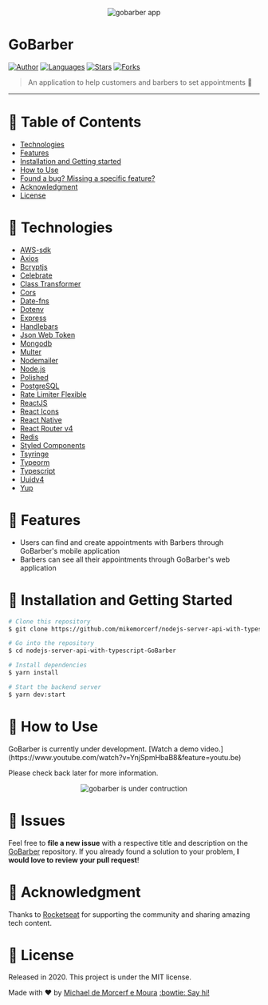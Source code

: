 <p align="center">
   <img alt="gobarber app" src="https://res.cloudinary.com/mikemoura/image/upload/v1592012290/go-barber/Screen_Shot_2020-06-12_at_9.37.31_PM_bgb8in.png"/>
</p>

# GoBarber


[![Author](https://img.shields.io/badge/author-mikemorcerf-EE4D64?style=flat-square)](https://github.com/mikemorcerf)
[![Languages](https://img.shields.io/github/languages/count/mikemorcerf/nodejs-server-api-with-typescript-GoBarber?color=%23EE4D64&style=flat-square)](#)
[![Stars](https://img.shields.io/github/stars/mikemorcerf/nodejs-server-api-with-typescript-GoBarber?color=EE4D64&style=flat-square)](https://github.com/mikemorcerf/nodejs-server-api-with-typescript-GoBarber/stargazers)
[![Forks](https://img.shields.io/github/forks/mikemorcerf/nodejs-server-api-with-typescript-GoBarber?color=%23EE4D64&style=flat-square)](https://github.com/mikemorcerf/nodejs-server-api-with-typescript-GoBarber/network/members)

> An application to help customers and barbers to set appointments :haircut:

---

# :pushpin: Table of Contents

* [Technologies](#wrench-technologies)
* [Features](#rocket-features)
* [Installation and Getting started](#construction_worker-installation-and-getting-started)
* [How to Use](#feet-how-to-use)
* [Found a bug? Missing a specific feature?](#bug-issues)
* [Acknowledgment](#clap-acknowledgment)
* [License](#closed_book-license)


# :wrench: Technologies

*  [AWS-sdk](https://docs.aws.amazon.com/sdk-for-javascript/)
*  [Axios](https://github.com/axios/axios)
*  [Bcryptjs](https://github.com/dcodeIO/bcrypt.js)
*  [Celebrate](https://github.com/arb/celebrate)
*  [Class Transformer](https://github.com/typestack/class-transformer)
*  [Cors](https://developer.mozilla.org/en-US/docs/Web/HTTP/CORS)
*  [Date-fns](https://date-fns.org/)
*  [Dotenv](https://github.com/motdotla/dotenv)
*  [Express](https://expressjs.com/)
*  [Handlebars](https://handlebarsjs.com/)
*  [Json Web Token](https://jwt.io/)
*  [Mongodb](https://www.mongodb.com/)
*  [Multer](https://github.com/expressjs/multer)
*  [Nodemailer](https://nodemailer.com/about/)
*  [Node.js](https://nodejs.org/en/)
*  [Polished](https://polished.js.org/)
*  [PostgreSQL](https://www.postgresql.org/)
*  [Rate Limiter Flexible](https://github.com/animir/node-rate-limiter-flexible/wiki/Overall-example)
*  [ReactJS](https://reactjs.org/)
*  [React Icons](https://react-icons.github.io/react-icons/)
*  [React Native](https://reactnative.dev/)
*  [React Router v4](https://github.com/ReactTraining/react-router)
*  [Redis](https://redis.io/)
*  [Styled Components](https://styled-components.com/docs)
*  [Tsyringe](https://github.com/microsoft/tsyringe)
*  [Typeorm](https://typeorm.io/#/)
*  [Typescript](https://www.typescriptlang.org/)
*  [Uuidv4](https://github.com/uuidjs/uuid)
*  [Yup](https://github.com/jquense/yup)

# :rocket: Features

* Users can find and create appointments with Barbers through GoBarber's mobile application
* Barbers can see all their appointments through GoBarber's web application

# :construction_worker: Installation and Getting Started

```bash
# Clone this repository
$ git clone https://github.com/mikemorcerf/nodejs-server-api-with-typescript-GoBarber.git

# Go into the repository
$ cd nodejs-server-api-with-typescript-GoBarber

# Install dependencies
$ yarn install

# Start the backend server
$ yarn dev:start
```

# :feet: How to Use

<p>GoBarber is currently under development. [Watch a demo video.](https://www.youtube.com/watch?v=YnjSpmHbaB8&feature=youtu.be)</p>
Please check back later for more information.
<p align="center">
   <img alt="gobarber is under contruction" src="https://res.cloudinary.com/mikemoura/image/upload/v1592068093/under_construction_jacyru.png"/>
</p>

# :bug: Issues

Feel free to **file a new issue** with a respective title and description on the [GoBarber](https://github.com/mikemorcerf/nodejs-server-api-with-typescript-GoBarber/issues) repository. If you already found a solution to your problem, **I would love to review your pull request**!

# :clap: Acknowledgment

Thanks to [Rocketseat](https://rocketseat.com.br/) for supporting the community and sharing amazing tech content.

# :closed_book: License

Released in 2020.
This project is under the MIT license.


Made with ♥ by [Michael de Morcerf e Moura](https://github.com/mikemorcerf) [:bowtie: Say hi!](https://www.linkedin.com/in/michaelmoura/)
